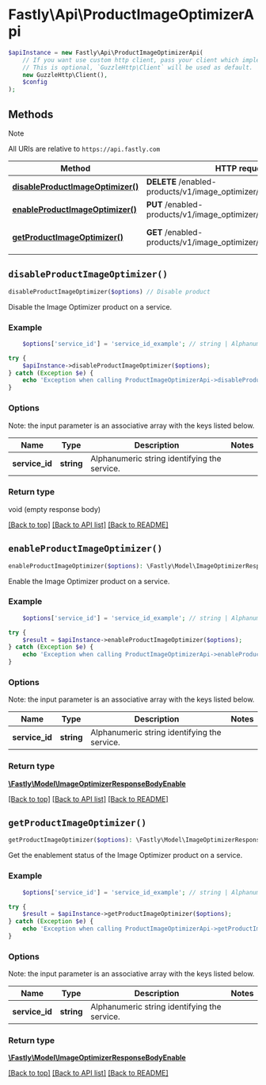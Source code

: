 # Fastly\Api\ProductImageOptimizerApi


```php
$apiInstance = new Fastly\Api\ProductImageOptimizerApi(
    // If you want use custom http client, pass your client which implements `GuzzleHttp\ClientInterface`.
    // This is optional, `GuzzleHttp\Client` will be used as default.
    new GuzzleHttp\Client(),
    $config
);
```

## Methods

> [!NOTE]
> All URIs are relative to `https://api.fastly.com`

Method | HTTP request | Description
------ | ------------ | -----------
[**disableProductImageOptimizer()**](ProductImageOptimizerApi.md#disableProductImageOptimizer) | **DELETE** /enabled-products/v1/image_optimizer/services/{service_id} | Disable product
[**enableProductImageOptimizer()**](ProductImageOptimizerApi.md#enableProductImageOptimizer) | **PUT** /enabled-products/v1/image_optimizer/services/{service_id} | Enable product
[**getProductImageOptimizer()**](ProductImageOptimizerApi.md#getProductImageOptimizer) | **GET** /enabled-products/v1/image_optimizer/services/{service_id} | Get product enablement status


## `disableProductImageOptimizer()`

```php
disableProductImageOptimizer($options) // Disable product
```

Disable the Image Optimizer product on a service.

### Example
```php
    $options['service_id'] = 'service_id_example'; // string | Alphanumeric string identifying the service.

try {
    $apiInstance->disableProductImageOptimizer($options);
} catch (Exception $e) {
    echo 'Exception when calling ProductImageOptimizerApi->disableProductImageOptimizer: ', $e->getMessage(), PHP_EOL;
}
```

### Options

Note: the input parameter is an associative array with the keys listed below.

Name | Type | Description  | Notes
------------- | ------------- | ------------- | -------------
**service_id** | **string** | Alphanumeric string identifying the service. |

### Return type

void (empty response body)

[[Back to top]](#) [[Back to API list]](../../README.md#endpoints)
[[Back to README]](../../README.md)

## `enableProductImageOptimizer()`

```php
enableProductImageOptimizer($options): \Fastly\Model\ImageOptimizerResponseBodyEnable // Enable product
```

Enable the Image Optimizer product on a service.

### Example
```php
    $options['service_id'] = 'service_id_example'; // string | Alphanumeric string identifying the service.

try {
    $result = $apiInstance->enableProductImageOptimizer($options);
} catch (Exception $e) {
    echo 'Exception when calling ProductImageOptimizerApi->enableProductImageOptimizer: ', $e->getMessage(), PHP_EOL;
}
```

### Options

Note: the input parameter is an associative array with the keys listed below.

Name | Type | Description  | Notes
------------- | ------------- | ------------- | -------------
**service_id** | **string** | Alphanumeric string identifying the service. |

### Return type

[**\Fastly\Model\ImageOptimizerResponseBodyEnable**](../Model/ImageOptimizerResponseBodyEnable.md)

[[Back to top]](#) [[Back to API list]](../../README.md#endpoints)
[[Back to README]](../../README.md)

## `getProductImageOptimizer()`

```php
getProductImageOptimizer($options): \Fastly\Model\ImageOptimizerResponseBodyEnable // Get product enablement status
```

Get the enablement status of the Image Optimizer product on a service.

### Example
```php
    $options['service_id'] = 'service_id_example'; // string | Alphanumeric string identifying the service.

try {
    $result = $apiInstance->getProductImageOptimizer($options);
} catch (Exception $e) {
    echo 'Exception when calling ProductImageOptimizerApi->getProductImageOptimizer: ', $e->getMessage(), PHP_EOL;
}
```

### Options

Note: the input parameter is an associative array with the keys listed below.

Name | Type | Description  | Notes
------------- | ------------- | ------------- | -------------
**service_id** | **string** | Alphanumeric string identifying the service. |

### Return type

[**\Fastly\Model\ImageOptimizerResponseBodyEnable**](../Model/ImageOptimizerResponseBodyEnable.md)

[[Back to top]](#) [[Back to API list]](../../README.md#endpoints)
[[Back to README]](../../README.md)
